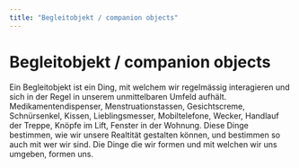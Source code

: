```yaml
---
title: "Begleitobjekt / companion objects"
---
```

# Begleitobjekt / companion objects

Ein Begleitobjekt ist ein Ding, mit welchem wir regelmässig interagieren und sich in der Regel in unserem unmittelbaren Umfeld aufhält. Medikamentendispenser, Menstruationstassen, Gesichtscreme, Schnürsenkel, Kissen, Lieblingsmesser, Mobiltelefone, Wecker, Handlauf der Treppe, Knöpfe im Lift, Fenster in der Wohnung. Diese Dinge bestimmen, wie wir unsere Realtität gestalten können, und bestimmen so auch mit wer wir sind. Die Dinge die wir formen und mit welchen wir uns umgeben, formen uns.